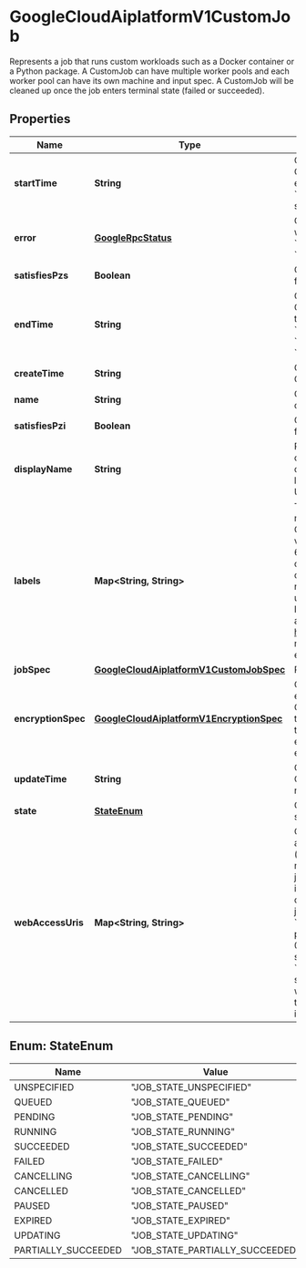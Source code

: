 

# GoogleCloudAiplatformV1CustomJob

Represents a job that runs custom workloads such as a Docker container or a Python package. A CustomJob can have multiple worker pools and each worker pool can have its own machine and input spec. A CustomJob will be cleaned up once the job enters terminal state (failed or succeeded).

## Properties

| Name | Type | Description | Notes |
|------------ | ------------- | ------------- | -------------|
|**startTime** | **String** | Output only. Time when the CustomJob for the first time entered the &#x60;JOB_STATE_RUNNING&#x60; state. |  [optional] [readonly] |
|**error** | [**GoogleRpcStatus**](GoogleRpcStatus.md) | Output only. Only populated when job&#39;s state is &#x60;JOB_STATE_FAILED&#x60; or &#x60;JOB_STATE_CANCELLED&#x60;. |  [optional] [readonly] |
|**satisfiesPzs** | **Boolean** | Output only. Reserved for future use. |  [optional] [readonly] |
|**endTime** | **String** | Output only. Time when the CustomJob entered any of the following states: &#x60;JOB_STATE_SUCCEEDED&#x60;, &#x60;JOB_STATE_FAILED&#x60;, &#x60;JOB_STATE_CANCELLED&#x60;. |  [optional] [readonly] |
|**createTime** | **String** | Output only. Time when the CustomJob was created. |  [optional] [readonly] |
|**name** | **String** | Output only. Resource name of a CustomJob. |  [optional] [readonly] |
|**satisfiesPzi** | **Boolean** | Output only. Reserved for future use. |  [optional] [readonly] |
|**displayName** | **String** | Required. The display name of the CustomJob. The name can be up to 128 characters long and can consist of any UTF-8 characters. |  [optional] |
|**labels** | **Map&lt;String, String&gt;** | The labels with user-defined metadata to organize CustomJobs. Label keys and values can be no longer than 64 characters (Unicode codepoints), can only contain lowercase letters, numeric characters, underscores and dashes. International characters are allowed. See https://goo.gl/xmQnxf for more information and examples of labels. |  [optional] |
|**jobSpec** | [**GoogleCloudAiplatformV1CustomJobSpec**](GoogleCloudAiplatformV1CustomJobSpec.md) | Required. Job spec. |  [optional] |
|**encryptionSpec** | [**GoogleCloudAiplatformV1EncryptionSpec**](GoogleCloudAiplatformV1EncryptionSpec.md) | Customer-managed encryption key options for a CustomJob. If this is set, then all resources created by the CustomJob will be encrypted with the provided encryption key. |  [optional] |
|**updateTime** | **String** | Output only. Time when the CustomJob was most recently updated. |  [optional] [readonly] |
|**state** | [**StateEnum**](#StateEnum) | Output only. The detailed state of the job. |  [optional] [readonly] |
|**webAccessUris** | **Map&lt;String, String&gt;** | Output only. URIs for accessing [interactive shells](https://cloud.google.com/vertex-ai/docs/training/monitor-debug-interactive-shell) (one URI for each training node). Only available if job_spec.enable_web_access is &#x60;true&#x60;. The keys are names of each node in the training job; for example, &#x60;workerpool0-0&#x60; for the primary node, &#x60;workerpool1-0&#x60; for the first node in the second worker pool, and &#x60;workerpool1-1&#x60; for the second node in the second worker pool. The values are the URIs for each node&#39;s interactive shell. |  [optional] [readonly] |



## Enum: StateEnum

| Name | Value |
|---- | -----|
| UNSPECIFIED | &quot;JOB_STATE_UNSPECIFIED&quot; |
| QUEUED | &quot;JOB_STATE_QUEUED&quot; |
| PENDING | &quot;JOB_STATE_PENDING&quot; |
| RUNNING | &quot;JOB_STATE_RUNNING&quot; |
| SUCCEEDED | &quot;JOB_STATE_SUCCEEDED&quot; |
| FAILED | &quot;JOB_STATE_FAILED&quot; |
| CANCELLING | &quot;JOB_STATE_CANCELLING&quot; |
| CANCELLED | &quot;JOB_STATE_CANCELLED&quot; |
| PAUSED | &quot;JOB_STATE_PAUSED&quot; |
| EXPIRED | &quot;JOB_STATE_EXPIRED&quot; |
| UPDATING | &quot;JOB_STATE_UPDATING&quot; |
| PARTIALLY_SUCCEEDED | &quot;JOB_STATE_PARTIALLY_SUCCEEDED&quot; |



